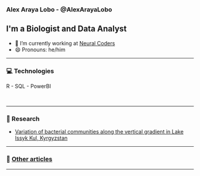 ### Alex Araya Lobo - @AlexArayaLobo

## I'm a Biologist and Data Analyst


- 🔭 I’m currently working at [Neural Coders][website]
- 😄 Pronouns: he/him




---

### 💻 Technologies
R - SQL - PowerBI

<br/>

---

### 📝 Research

- [Variation of bacterial communities along the vertical gradient in Lake Issyk Kul, Kyrgyzstan](https://www.biorxiv.org/content/10.1101/864355v1)

---

### 📌 [Other articles][articles]

---

<!-- LINKS -->
[website]: https://neuralcoders.com/
[articles]: https://neuralcoders.com/public/Articles/articles.html




